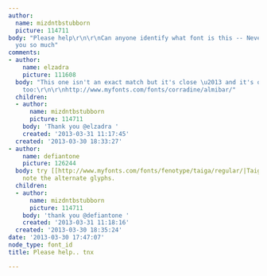```yaml
---
author:
  name: mizdntbstubborn
  picture: 114711
body: "Please help\r\n\r\nCan anyone identify what font is this -- Never stop believin'\r\n\r\n[img:sites/default/files/old-images/482231_488491021216351_778247717_n_4233.jpg]\r\n\r\nThank
  you so much"
comments:
- author:
    name: elzadra
    picture: 111608
  body: "This one isn't an exact match but it's close \u2013 and it's on special,
    too:\r\n\r\nhttp://www.myfonts.com/fonts/corradine/almibar/"
  children:
  - author:
      name: mizdntbstubborn
      picture: 114711
    body: 'Thank you @elzadra '
    created: '2013-03-31 11:17:45'
  created: '2013-03-30 18:33:27'
- author:
    name: defiantone
    picture: 126244
  body: try [[http://www.myfonts.com/fonts/fenotype/taiga/regular/|Taiga]]. especially
    note the alternate glyphs.
  children:
  - author:
      name: mizdntbstubborn
      picture: 114711
    body: 'thank you @defiantone '
    created: '2013-03-31 11:18:16'
  created: '2013-03-30 18:35:24'
date: '2013-03-30 17:47:07'
node_type: font_id
title: Please help.. tnx

---
```

